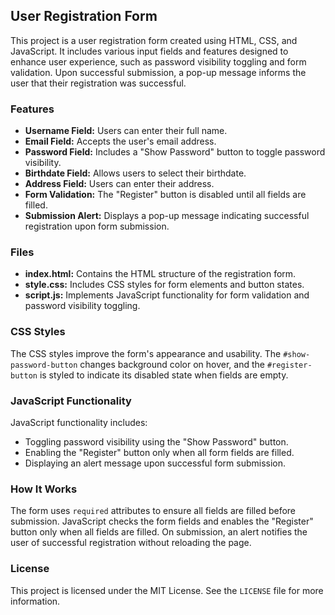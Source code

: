 ## User Registration Form

This project is a user registration form created using HTML, CSS, and JavaScript. It includes various input fields and features designed to enhance user experience, such as password visibility toggling and form validation. Upon successful submission, a pop-up message informs the user that their registration was successful.

### Features

- **Username Field:** Users can enter their full name.
- **Email Field:** Accepts the user's email address.
- **Password Field:** Includes a "Show Password" button to toggle password visibility.
- **Birthdate Field:** Allows users to select their birthdate.
- **Address Field:** Users can enter their address.
- **Form Validation:** The "Register" button is disabled until all fields are filled.
- **Submission Alert:** Displays a pop-up message indicating successful registration upon form submission.

### Files

- **index.html:** Contains the HTML structure of the registration form.
- **style.css:** Includes CSS styles for form elements and button states.
- **script.js:** Implements JavaScript functionality for form validation and password visibility toggling.

### CSS Styles

The CSS styles improve the form's appearance and usability. The `#show-password-button` changes background color on hover, and the `#register-button` is styled to indicate its disabled state when fields are empty.

### JavaScript Functionality

JavaScript functionality includes:
- Toggling password visibility using the "Show Password" button.
- Enabling the "Register" button only when all form fields are filled.
- Displaying an alert message upon successful form submission.

### How It Works

The form uses `required` attributes to ensure all fields are filled before submission. JavaScript checks the form fields and enables the "Register" button only when all fields are filled. On submission, an alert notifies the user of successful registration without reloading the page.

### License

This project is licensed under the MIT License. See the `LICENSE` file for more information.
